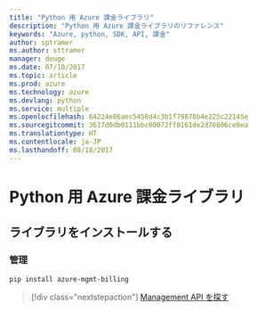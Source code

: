 ```yaml
---
title: "Python 用 Azure 課金ライブラリ"
description: "Python 用 Azure 課金ライブラリのリファレンス"
keywords: "Azure, python, SDK, API, 課金"
author: sptramer
ms.author: sttramer
manager: douge
ms.date: 07/10/2017
ms.topic: article
ms.prod: azure
ms.technology: azure
ms.devlang: python
ms.service: multiple
ms.openlocfilehash: 64224e86aec5456d4c3b1f79878b4e225c22145e
ms.sourcegitcommit: 3617d0db0111bbc00072ff8161de2d76606ce0ea
ms.translationtype: HT
ms.contentlocale: ja-JP
ms.lasthandoff: 08/18/2017
---
```

# <a name="azure-billing-libraries-for-python"></a>Python 用 Azure 課金ライブラリ

## <a name="install-the-libraries"></a>ライブラリをインストールする


### <a name="management"></a>管理

```bash
pip install azure-mgmt-billing
```
> [!div class="nextstepaction"]
> [Management API を探す](/python/api/overview/azure/billing/managementlibrary)
